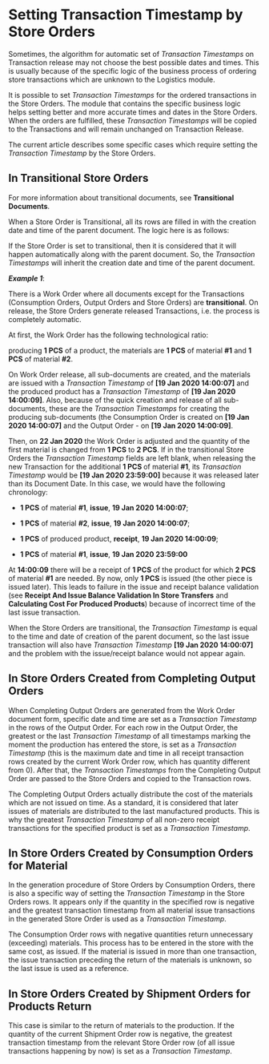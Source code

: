 # Setting Transaction Timestamp by Store Orders

Sometimes, the algorithm for automatic set of <i>Transaction Timestamps</i> on Transaction release may not choose the best possible dates and times. This is usually because of the specific logic of the business process of ordering store transactions which are unknown to the Logistics module.

It is possible to set <i>Transaction Timestamps</i> for the ordered transactions in the Store Orders. The module that contains the specific business logic helps setting better and more accurate times and dates in the Store Orders. When the orders are fulfilled, these <i>Transaction Timestamps</i> will be copied to the Transactions and will remain unchanged on Transaction Release.

The current article describes some specific cases which require setting the <i>Transaction Timestamp</i> by the Store Orders.

## In Transitional Store Orders

For more information about transitional documents, see <b>Transitional Documents</b>.

When a Store Order is Transitional, all its rows are filled in with the creation date and time of the parent document. The logic here is as follows: 

If the Store Order is set to transitional, then it is considered that it will happen automatically along with the parent document. So, the <i>Transaction Timestamps</i> will inherit the creation date and time of the parent document.

<i><b>Example 1</b></i>:
  
There is a Work Order where all documents except for the Transactions (Consumption Orders, Output Orders and Store Orders) are <b>transitional</b>. On release, the Store Orders generate released Transactions, i.e. the process is completely automatic.
  
At first, the Work Order has the following technological ratio: 
  
producing <b>1 PCS</b> of a product, the materials are <b>1 PCS</b> of material <b>#1</b> and <b>1 PCS</b> of material <b>#2</b>. 

On Work Order release, all sub-documents are created, and the materials are issued with a <i>Transaction Timestamp</i> of <b>[19 Jan 2020 14:00:07]</b> and the produced product has a <i>Transaction Timestamp</i> of <b>[19 Jan 2020 14:00:09]</b>. Also, because of the quick creation and release of all sub-documents, these are the <i>Transaction Timestamps</i> for creating the producing sub-documents (the Consumption Order is created on <b>[19 Jan 2020 14:00:07]</b> and the Output Order - on <b>[19 Jan 2020  14:00:09]</b>.
  
Then, on <b>22 Jan 2020</b> the Work Order is adjusted and the quantity of the first material is changed from <b>1 PCS</b> to <b>2 PCS</b>. If in the transitional Store Orders the <i>Transaction Timestamp</i> fields are left blank, when releasing the new Transaction for the additional <b>1 PCS </b> of material <b>#1</b>, its <i>Transaction Timestamp</i> would be <b>[19 Jan 2020  23:59:00]</b> because it was released later than its Document Date. In this case, we would have the following chronology:
  
- <b>1 PCS</b> of material <b>#1</b>, <b>issue</b>, <b>19 Jan 2020 14:00:07</b>;
  
- <b>1 PCS</b> of material <b>#2</b>, <b>issue</b>, <b>19 Jan 2020 14:00:07</b>; 
  
- <b>1 PCS</b> of produced product, <b>receipt</b>, <b>19 Jan 2020 14:00:09</b>; 
  
- <b>1 PCS</b> of material <b>#1</b>, <b>issue</b>, <b>19 Jan 2020 23:59:00</b>
  
At <b>14:00:09</b> there will be a receipt of <b>1 PCS</b> of the product for which <b>2 PCS</b> of material <b>#1</b> are needed. By now, only <b>1 PCS</b> is issued (the other piece is issued later). This leads to failure in the issue and receipt balance validation (see <b>Receipt And Issue Balance Validation In Store Transfers</b> and <b>Calculating Cost For Produced Products</b>) because of incorrect time of the last issue transaction.
  
When the Store Orders are transitional, the <i>Transaction Timestamp</i> is equal to the time and date of creation of the parent document, so the last issue transaction will also have <i>Transaction Timestamp</i> <b>[19 Jan 2020 14:00:07]</b> and the problem with the issue/receipt balance would not appear again.
  
## In Store Orders Created from Completing Output Orders
  
When Completing Output Orders are generated from the Work Order document form, specific date and time are set as a <i>Transaction Timestamp</i> in the rows of the Output Order. For each row in the Output Order, the greatest or the last <i>Transaction Timestamp</i> of all timestamps marking the moment the production has entered the store, is set as a <i>Transaction Timestamp</i> (this is the maximum date and time in all receipt transaction rows created by the current Work Order row, which has quantity different from 0). After that, the <i>Transaction Timestamps</i> from the Completing Output Order are passed to the Store Orders and copied to the Transaction rows.

The Completing Output Orders actually distribute the cost of the materials which are not issued on time. As a standard, it is considered that later issues of materials are distributed to the last manufactured products. This is why the greatest <i>Transaction Timestamp</i> of all non-zero receipt transactions for the specified product is set as a <i>Transaction Timestamp</i>.
  
## In Store Orders Created by Consumption Orders for Material  
  
In the generation procedure of Store Orders by Consumption Orders, there is also a specific way of setting the <i>Transaction Timestamp</i> in the Store Orders rows. It appears only if the quantity in the specified row is negative and the greatest transaction timestamp from all material issue transactions in the generated Store Order is used as a <i>Transaction Timestamp</i>.

The Consumption Order rows with negative quantities return unnecessary (exceeding) materials. This process has to be entered in the store with the same cost, as issued. If the material is issued in more than one transaction, the issue transaction preceding the return of the materials is unknown, so the last issue is used as a reference.
  
## In Store Orders Created by Shipment Orders for Products Return
  
This case is similar to the return of materials to the production. If the quantity of the current Shipment Order row is negative, the greatest transaction timestamp from the relevant Store Order row (of all issue transactions happening by now) is set as a <i>Transaction Timestamp</i>.

